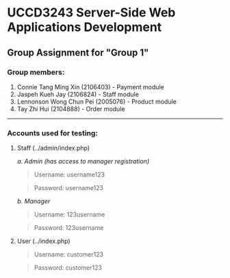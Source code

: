 # UCCD3243 Server-Side Web Applications Development
## Group Assignment for "Group 1"

### Group members:
1. Connie Tang Ming Xin (2106403) - Payment module
2. Jaspeh Kueh Jay (2106824) - Staff module
3. Lennonson Wong Chun Pei (2005076) - Product module
4. Tay Zhi Hui (2104888) - Order module

<hr>

### Accounts used for testing:
1. Staff (../admin/index.php)

	_a. Admin (has access to manager registration)_

	  > Username: username123
   
	  > Password: username123

	_b. Manager_

	  > Username: 123username
   
	  > Password: 123username

2. User (../index.php)

   > Username: customer123
   
   > Password: customer123

